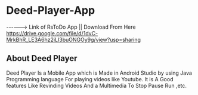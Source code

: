 # Deed-Player-App
------> Link of RsToDo App || Download From Here
https://drive.google.com/file/d/1dvC-MrkBhR_LE3A6hz2iLI3buONGOy9g/view?usp=sharing

## About Deed Player
Deed Player Is a Mobile App which is Made in Android Studio by using Java Programming language For playing videos like Youtube. It is A Good features Like Revinding Videos And a Multimedia To Stop Pause Run ,etc.

